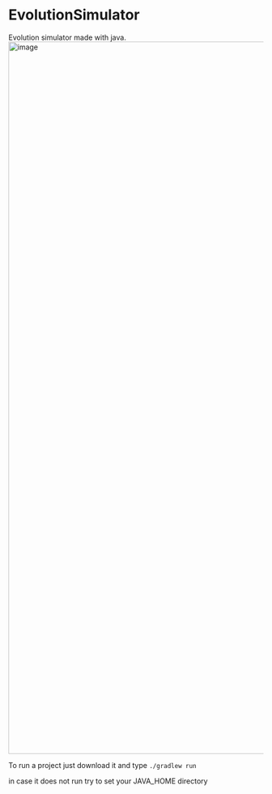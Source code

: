 # EvolutionSimulator
Evolution simulator made with java.
<img width="1405" alt="image" src="https://user-images.githubusercontent.com/92530490/151537390-da793315-d8d8-480f-9142-122399d7008d.png">

To run a project just download it and type
``` ./gradlew run ``` 

in case it does not run try to set your JAVA_HOME directory
